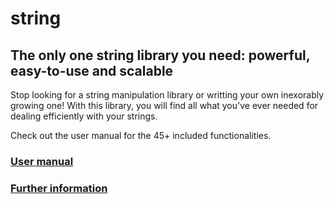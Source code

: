 # string
## The only one string library you need: powerful, easy-to-use and scalable

Stop looking for a string manipulation library or writting your own inexorably growing one! With this library, you will find all what you've ever needed for dealing efficiently with your strings.

Check out the user manual for the 45+ included functionalities.

### [User manual](https://developer.mozilla.org/en-US/docs/Web/JavaScript/Reference/Global_Objects/String/prototype)

### [Further information](https://www.youtube.com/watch?v=dQw4w9WgXcQ)
